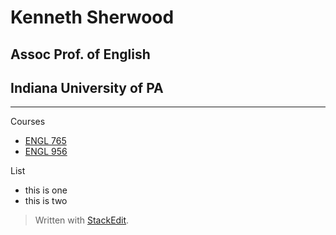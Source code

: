 <link href="http://kennethsherwood.com/markdown.css" rel="stylesheet" type="text/css" />


# Kenneth Sherwood



## Assoc Prof. of English  
## Indiana University of PA
---
Courses
- [ENGL 765](https://iupengl757spring2017.wikispaces.com/)
- [ENGL 956](https://iupengl956spring2017.wikispaces.com/)

List
- this is one
- this is two



> Written with [StackEdit](https://stackedit.io/).